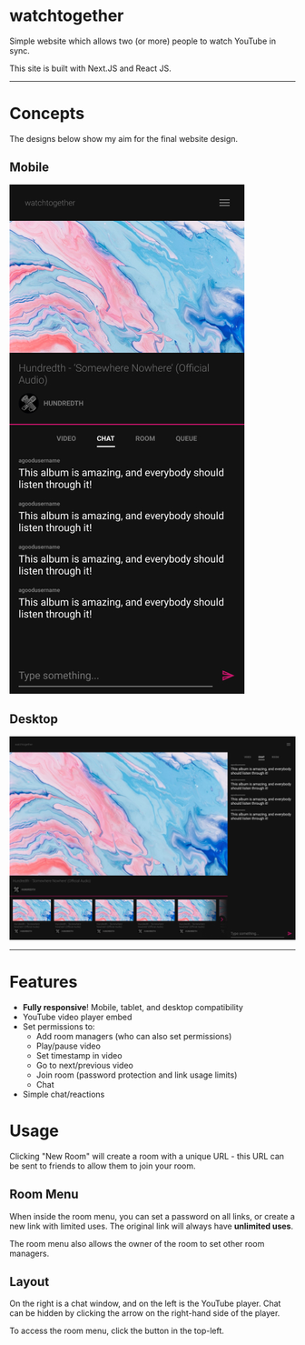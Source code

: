 # watchtogether

Simple website which allows two (or more) people to watch YouTube in sync.

This site is built with Next.JS and React JS.

---

# Concepts

The designs below show my aim for the final website design.

## Mobile

![](https://raw.githubusercontent.com/sam-cross/watchtogether/main/.designs/watchtogether%20iPhone%2011%20Pro%20Max%20-%201.jpg)

## Desktop

![](https://raw.githubusercontent.com/sam-cross/watchtogether/main/.designs/watchtogether%20Desktop%20-%201.jpg)

---

# Features

-   **Fully responsive**! Mobile, tablet, and desktop compatibility
-   YouTube video player embed
-   Set permissions to:
    -   Add room managers (who can also set permissions)
    -   Play/pause video
    -   Set timestamp in video
    -   Go to next/previous video
    -   Join room (password protection and link usage limits)
    -   Chat
-   Simple chat/reactions

# Usage

Clicking "New Room" will create a room with a unique URL - this URL can be sent to friends to allow them to join your room.

## Room Menu

When inside the room menu, you can set a password on all links, or create a new link with limited uses. The original link will always have **unlimited uses**.

The room menu also allows the owner of the room to set other room managers.

## Layout

On the right is a chat window, and on the left is the YouTube player. Chat can be hidden by clicking the arrow on the right-hand side of the player.

To access the room menu, click the button in the top-left.
